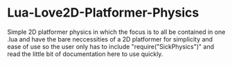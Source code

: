# Lua-Love2D-Platformer-Physics
Simple 2D platformer physics in which the focus is to all be contained in one .lua
and have the bare neccessities of a 2D platformer for simplicity and ease of use
so the user only has to include "require("SickPhysics")" and read the little bit of
documentation here to use quickly.
